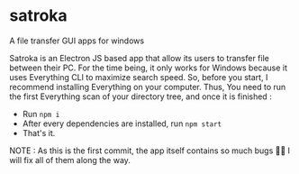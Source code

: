 # satroka
A file transfer GUI apps for windows

Satroka is an Electron JS based app that allow its users to transfer file between their PC.
For the time being, it only works for Windows because it uses Everything CLI to maximize search speed.
So, before you start, I recommend installing Everything on your computer.
Thus, You need to run the first Everything scan of your directory tree, and once it is finished :
- Run `npm i`
- After every dependencies are installed, run `npm start`
- That's it.

NOTE : As this is the first commit, the app itself contains so much bugs 🤣🤣 I will fix all of them along the way.
